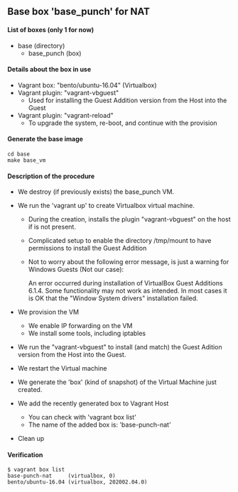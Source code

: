 ## Base box 'base_punch' for NAT

#### List of boxes (only 1 for now)
- base (directory) 
    - base_punch (box)

#### Details about the box in use
- Vagrant box: "bento/ubuntu-16.04" (Virtualbox)
- Vagrant plugin: "vagrant-vbguest"
    - Used for installing the Guest Addition version from the Host into the Guest
- Vagrant plugin: "vagrant-reload"
    - To upgrade the system, re-boot, and continue with the provision

#### Generate the base image

    cd base
	make base_vm

#### Description of the procedure
- We destroy (if previously exists) the base_punch VM.
- We run the 'vagrant up' to create Virtualbox virtual machine.
    - During the creation, installs the plugin "vagrant-vbguest" on the host if is not present.
    - Complicated setup to enable the directory /tmp/mount to have permissions to install the Guest Addition
    - Not to worry about the following error message, is just a warning for Windows Guests (Not our case):

        An error occurred during installation of VirtualBox Guest Additions 6.1.4. Some functionality may not work as intended.
        In most cases it is OK that the "Window System drivers" installation failed.

- We provision the VM
    - We enable IP forwarding on the VM
    - We install some tools, including iptables    
- We run the "vagrant-vbguest" to install (and match) the Guest Adition version from the Host into the Guest.
- We restart the Virtual machine
- We generate the 'box' (kind of snapshot) of the Virtual Machine just created.
- We add the recently generated box to Vagrant Host
    - You can check with 'vagrant box list'
    - The name of the added box is: 'base-punch-nat'
- Clean up

#### Verification

    $ vagrant box list
    base-punch-nat     (virtualbox, 0)
    bento/ubuntu-16.04 (virtualbox, 202002.04.0)